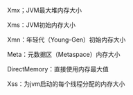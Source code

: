 Xmx；JVM最大堆内存大小

Xms：JVM初始内存大小

Xmn：年轻代（Young-Gen）初始内存大小

Meta：元数据区（Metaspace）内存大小

DirectMemory：直接使用内存最大值

Xss：为jvm启动的每个线程分配的内存大小
